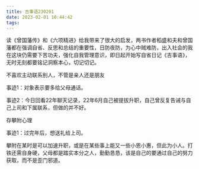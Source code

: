 ```yaml
---
title: 吉事语230201
date: 2023-02-01 10:44:42
tags:
---
```




读《曾国藩传》和《六项精进》给我带来了很大的启发，两书作者稻盛和夫和曾国藩都在强调自省、反思和总结的重要性，日防夜防，为心中贼难防，出入社会的我在这块仍需要下苦功夫，强化自我管理意识，即日起开始写自省日记《吉事语》，无时无刻都要铭记洞察本心，切记切记。



不喜欢主动联系别人，不管是亲人还是朋友

事迹1：对象表示要多给父母通话。

事迹2：今日回看22年聊天记录，22年6月自己被提拔升职，自己曾反复告诫与自己上司和下属联系，但做的并不好。



存攀附心理

事迹1：过完年后，想送礼给上司。

攀附在某时是可以加速升职，或是在某些事上能又一些小恩小惠，但此为小人。打铁还需自身硬，父母都是踏实本分之人，勤勤恳恳，该是自己的要通过自己的努力获取，而不是歪门邪道。











